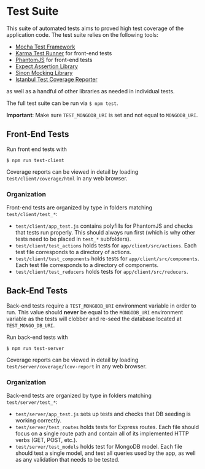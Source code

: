 # Test Suite

This suite of automated tests aims to proved high test coverage of the application code.  The test suite relies on the following tools:

* [Mocha Test Framework](https://github.com/mochajs/mocha)
* [Karma Test Runner](https://github.com/karma-runner/karma) for front-end tests
* [PhantomJS](https://github.com/ariya/phantomjs) for front-end tests
* [Expect Assertion Library](https://github.com/mjackson/expect)
* [Sinon Mocking Library](http://sinonjs.org/releases/v2.3.2/)
* [Istanbul Test Coverage Reporter](https://github.com/gotwarlost/istanbul)

as well as a handful of other libraries as needed in individual tests.

The full test suite can be run via `$ npm test`.

**Important**: Make sure `TEST_MONGODB_URI` is set and not equal to `MONGODB_URI`.

## Front-End Tests

Run front end tests with
```
$ npm run test-client
```
Coverage reports can be viewed in detail by loading `test/client/coverage/html` in any web browser.

### Organization

Front-end tests are organized by type in folders matching `test/client/test_*`:

* `test/client/app_test.js` contains polyfills for PhantomJS and checks that tests run properly.  This should always run first (which is why other tests need to be placed in `test_*` subfolders).
* `test/client/test_actions` holds tests for `app/client/src/actions`.  Each test file corresponds to a directory of actions.
* `test/client/test_components` holds tests for `app/client/src/components`.  Each test file corresponds to a directory of components.
* `test/client/test_reducers` holds tests for `app/client/src/reducers`.

## Back-End Tests

Back-end tests require a `TEST_MONGODB_URI` environment variable in order to run.  This value should **never** be equal to the `MONGODB_URI` environment variable as the tests will clobber and re-seed the database located at `TEST_MONGO_DB_URI`.

Run back-end tests with
```
$ npm run test-server
```
Coverage reports can be viewed in detail by loading `test/server/coverage/lcov-report` in any web browser.

### Organization

Back-end tests are organized by type in folders matching `test/server/test_*`:

* `test/server/app_test.js` sets up tests and checks that DB seeding is working correctly.
* `test/server/test_routes` holds tests for Express routes.  Each file should focus on a single route path and contain all of its implemented HTTP verbs (GET, POST, etc.).
* `test/server/test_models` holds test for MongoDB model. Each file should test a single model, and test all queries used by the app, as well as any validation that needs to be tested.
